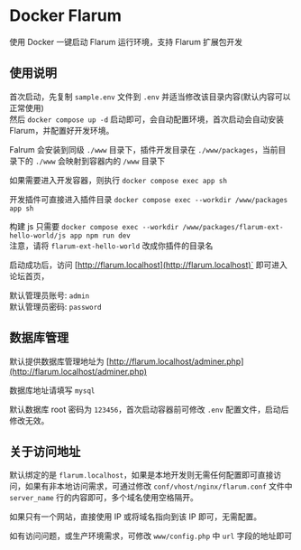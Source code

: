 # Docker Flarum

使用 Docker 一键启动 Flarum 运行环境，支持 Flarum 扩展包开发

## 使用说明

首次启动，先复制 `sample.env` 文件到 `.env` 并适当修改该目录内容(默认内容可以正常使用)  
然后 `docker compose up -d` 启动即可，会自动配置环境，首次启动会自动安装 Flarum，并配置好开发环境。

Falrum 会安装到同级 `./www` 目录下，插件开发目录在 `./www/packages`，当前目录下的 `./www` 会映射到容器内的 `/www` 目录下

如果需要进入开发容器，则执行 `docker compose exec app sh`

开发插件可直接进入插件目录 `docker compose exec --workdir /www/packages app sh`

构建 js 只需要  `docker compose exec --workdir /www/packages/flarum-ext-hello-world/js app npm run dev`  
注意，请将 `flarum-ext-hello-world` 改成你插件的目录名

启动成功后，访问 [http://flarum.localhost](http://flarum.localhost)` 即可进入论坛首页，

默认管理员账号: `admin`  
默认管理员密码: `password`

## 数据库管理

默认提供数据库管理地址为 [http://flarum.localhost/adminer.php](http://flarum.localhost/adminer.php)

数据库地址请填写 `mysql`

默认数据库 root 密码为 `123456`，首次启动容器前可修改 `.env` 配置文件，启动后修改无效。

## 关于访问地址

默认绑定的是 `flarum.localhost`，如果是本地开发则无需任何配置即可直接访问，如果有非本地访问需求，可通过修改 `conf/vhost/nginx/flarum.conf` 文件中 `server_name` 行的内容即可，多个域名使用空格隔开。

如果只有一个网站，直接使用 IP 或将域名指向到该 IP 即可，无需配置。

如有访问问题，或生产环境需求，可修改 `www/config.php` 中 `url` 字段的地址即可
